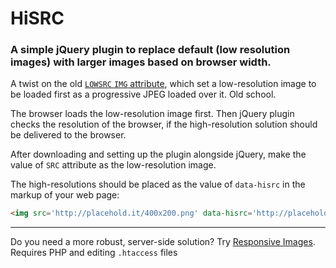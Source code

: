 HiSRC
=====

### A simple jQuery plugin to replace default (low resolution images) with larger images based on browser width.

A twist on the old [`LOWSRC` `IMG` attribute](http://www.w3.org/TR/html5/obsolete.html#attr-img-lowsrc), which set a low-resolution image to be loaded first as a progressive JPEG loaded over it. Old school.

The browser loads the low-resolution image first. Then jQuery plugin checks the resolution of the browser, if the high-resolution solution should be delivered to the browser.

After downloading and setting up the plugin alongside jQuery, make the value of `SRC` attribute as the low-resolution image. 

The high-resolutions should be placed as the value of `data-hisrc` in the markup of your web page:

```html
<img src='http://placehold.it/400x200.png' data-hisrc='http://placehold.it/800x200.png'>
```

* * * 

Do you need a more robust, server-side solution? Try [Responsive Images](https://github.com/filamentgroup/Responsive-Images). Requires PHP and editing `.htaccess` files

